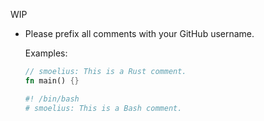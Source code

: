 WIP

- Please prefix all comments with your GitHub username.

  Examples:

  ```rust
  // smoelius: This is a Rust comment.
  fn main() {}
  ```

  ```sh
  #! /bin/bash
  # smoelius: This is a Bash comment.
  ```

